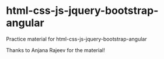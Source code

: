 # html-css-js-jquery-bootstrap-angular
Practice material for html-css-js-jquery-bootstrap-angular

Thanks to Anjana Rajeev for the material!
